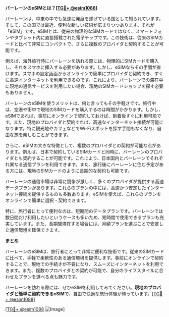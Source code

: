 **バーレーンのeSIMとは？[[TG💪+ @esim1088](https://t.me/s/esim1088)]**

バーレーンは、中東の中でも急速に発展を遂げている国として知られています。そして、この国では最近、便利な新しい技術が広まりつつあります。それが「eSIM」です。eSIMとは、従来の物理的なSIMカードではなく、スマートフォンやタブレット内に直接搭載された電子チップです。この技術は、従来のSIMカードと比べて非常にコンパクトで、さらに複数のプロバイダと契約することが可能です。

例えば、海外旅行時にバーレーンを訪れる際には、物理的にSIMカードを購入し、それをスマホに挿入する必要があります。しかし、eSIMならその手間が省けます。スマホの設定画面からオンラインで簡単にプロバイダと契約でき、すぐに高速インターネットを利用できるのです。これにより、バーレーンでの滞在中に現地の通信サービスを利用したい場合、現地のSIMカードショップを探す必要もありません。

バーレーンのeSIMを使うメリットは、何と言ってもその手軽さです。旅行中は、空港や街中で現地のSIMカードを購入するのは時間がかかります。しかし、eSIMであれば、事前にオンラインで契約しておけば、到着後すぐに利用可能です。また、現地のプロバイダと契約すれば、高速なインターネット接続が可能になります。特に観光地やカフェなどでWi-Fiスポットを探す手間もなくなり、自由な旅を楽しむことができます。

さらに、eSIMの大きな特徴として、複数のプロバイダとの契約が可能な点があります。例えば、日本で契約しているSIMカードと同時に、バーレーンのプロバイダとも契約することが可能です。これにより、日本国内とバーレーンでそれぞれ異なる通信プランを利用できます。また、旅行後にバーレーンに住む予定がある方には、現地のSIMカードのように長期的な契約も可能です。

バーレーンの通信市場は非常に競争が激しく、多くのプロバイダが提供する高速データプランがあります。これらのプランの中には、高速かつ安定したインターネット接続を提供するものも多数あります。eSIMを使えば、これらのプランをオンラインで簡単に選択・契約できます。

特に、旅行者にとって便利なのは、短期間のデータプランです。バーレーンでは数日間だけ利用したいというケースも多いため、短時間で使用できるプランも充実しています。また、長期間滞在する場合には、月額プランを選ぶことで安定した通信環境を確保できます。

**まとめ**

バーレーンのeSIMは、旅行者にとって非常に便利な技術です。従来のSIMカードに比べて、手軽で柔軟性のある通信環境を提供します。事前にオンラインで契約することで、現地での手続きが不要になり、スムーズにインターネットを利用できます。また、複数のプロバイダとの契約が可能で、自分のライフスタイルに合わせたプランを選べる点も魅力です。

バーレーンを訪れる際には、ぜひeSIMを利用してみてください。**現地のプロバイダと簡単に契約できるeSIM**で、自由で快適な旅行体験が待っています。[[TG💪+ @esim1088](https://t.me/s/esim1088)]

[[TG💪+ @esim1088](https://t.me/s/esim1088) ![Image](https://i.postimg.cc/Y0z9fWf4/image.png)]